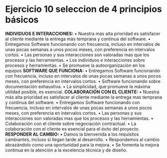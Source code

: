 # Ejercicio 10 seleccion de 4 principios básicos


  **INDIVIDUOS E INTERACCIONES:**
    •	 Nuestra más alta prioridad es satisfacer al cliente mediante la entrega más temprana y continua del software.
    •	Entregamos Software funcionando con frecuencia, incluso en intervalos de unas pocas semanas a unos pocos meses, 	con preferencia en intervalos cortos.
    •	Las personas y sus interacciones son valoradas mas que los procesos y las herramientas.
    •	Los individuos e interacciones sobre procesos y herramientas.
    •	Se promueve la autoorganización en los equipos
  **SOFTWARE QUE FUNCIONA:**
    •	Entregamos Software funcionando con frecuencia, incluso en intervalos de unas pocas semanas a unos pocos meses, 	con preferencia en intervalos cortos.
    •	Software funcionando sobre documentación exhaustiva.
    •	La simplicidad, que promueve la máxima utilidad posible, es esencial.
  **COLABORACIÓN CON EL CLIENTE:**
    •	Nuestra más alta prioridad es satisfacer al cliente mediante la entrega mas temprana y continua del software.
    •	Entregamos Software funcionando con frecuencia, incluso en intervalos de unas pocas semanas a unos pocos meses, 	con preferencia en intervalos cortos.
    •	Las personas y sus interacciones son valoradas mas que los procesos y las herramientas.
    •	Colaboración con el cliente sobre negociación contractual.
    •	La colaboración con el cliente es esencial para el éxito del proyecto.
  **RESPONDER AL CAMBIO:**
    •	Damos la bienvenida a los requisitos cambiantes, incluso si llegan tarde al desarrollo.
    •	Respondemos al cambio abrazándolo como una oportunidad para la mejora.
    •	Se fomenta la mejora continua en la atención a la excelencia técnica y de diseño.